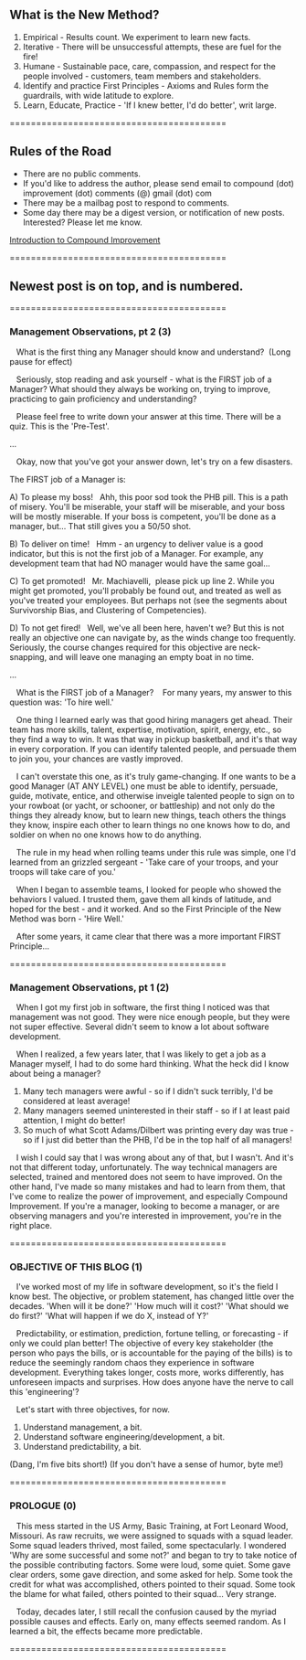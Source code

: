 ## What is the New Method?

1. Empirical - Results count. We experiment to learn new facts.
2. Iterative - There will be unsuccessful attempts, these are fuel for the fire!
3. Humane - Sustainable pace, care, compassion, and respect for the people involved - customers, team members and stakeholders.
4. Identify and practice First Principles - Axioms and Rules form the guardrails, with wide latitude to explore.
5. Learn, Educate, Practice - 'If I knew better, I'd do better', writ large. 

=========================================

## Rules of the Road
- There are no public comments.
- If you'd like to address the author, please send email to compound (dot) improvement (dot) comments (@) gmail (dot) com
- There may be a mailbag post to respond to comments.  
- Some day there may be a digest version, or notification of new posts. Interested? Please let me know.
   
 [Introduction to Compound Improvement](http://github.io/loudposey/Compound-Improvement/Introduction/ "Introduction")

=========================================
## Newest post is on top, and is numbered.
=========================================

### Management Observations, pt 2 (3)

   What is the first thing any Manager should know and understand?  (Long pause for effect) 
   
   Seriously, stop reading and ask yourself - what is the FIRST job of a Manager? What should they always be working on, trying to improve, practicing to gain proficiency and understanding?
   
   Please feel free to write down your answer at this time. There will be a quiz. This is the 'Pre-Test'. 
   
...

   Okay, now that you've got your answer down, let's try on a few disasters.
   
The FIRST job of a Manager is:

A) To please my boss!   Ahh, this poor sod took the PHB pill. This is a path of misery. You'll be miserable, your staff will be miserable, and your boss will be mostly miserable. If your boss is competent, you'll be done as a manager, but... That still gives you a 50/50 shot.

B) To deliver on time!   Hmm - an urgency to deliver value is a good indicator, but this is not the first job of a Manager. For example, any development team that had NO manager would have the same goal...

C) To get promoted!   Mr. Machiavelli,  please pick up line 2. While you might get promoted, you'll probably be found out, and treated as well as you've treated your employees. But perhaps not (see the segments about Survivorship Bias, and Clustering of Competencies).

D) To not get fired!   Well, we've all been here, haven't we? But this is not really an objective one can navigate by, as the winds change too frequently. Seriously, the course changes required for this objective are neck-snapping, and will leave one managing an empty boat in no time. 

...

   What is the FIRST job of a Manager?    For many years, my answer to this question was: 'To hire well.' 
   
   One thing I learned early was that good hiring managers get ahead. Their team has more skills, talent, expertise, motivation, spirit, energy, etc., so they find a way to win. It was that way in pickup basketball, and it's that way in every corporation. If you can identify talented people, and persuade them to join you, your chances are vastly improved. 
   
   I can't overstate this one, as it's truly game-changing. If one wants to be a good Manager (AT ANY LEVEL) one must be able to identify, persuade, guide, motivate, entice, and otherwise inveigle talented people to sign on to your rowboat (or yacht, or schooner, or battleship) and not only do the things they already know, but to learn new things, teach others the things they know, inspire each other to learn things no one knows how to do, and soldier on when no one knows how to do anything. 
   
   The rule in my head when rolling teams under this rule was simple, one I'd learned from an grizzled sergeant - 'Take care of your troops, and your troops will take care of you.' 
   
   When I began to assemble teams, I looked for people who showed the behaviors I valued. I trusted them, gave them all kinds of latitude, and hoped for the best - and it worked. And so the First Principle of the New Method was born - 'Hire Well.'
   
   After some years, it came clear that there was a more important FIRST Principle...
   
=========================================

### Management Observations, pt 1 (2)

   When I got my first job in software, the first thing I noticed was that management was not good. They were nice enough people, but they were not super effective. Several didn't seem to know a lot about software development.  
   
   When I realized, a few years later, that I was likely to get a job as a Manager myself, I had to do some hard thinking. What the heck did I know about being a manager? 
   
1. Many tech managers were awful - so if I didn't suck terribly, I'd be considered at least average!
2. Many managers seemed uninterested in their staff - so if I at least paid attention, I might do better!
3. So much of what Scott Adams/Dilbert was printing every day was true - so if I just did better than the PHB, I'd be in the top half of all managers! 

   I wish I could say that I was wrong about any of that, but I wasn't. And it's not that different today, unfortunately. The way technical managers are selected, trained and mentored does not seem to have improved. On the other hand, I've made so many mistakes and had to learn from them, that I've come to realize the power of improvement, and especially Compound Improvement. If you're a manager, looking to become a manager, or are observing managers and you're interested in improvement, you're in the right place. 
   
=========================================

### OBJECTIVE OF THIS BLOG (1) 

   I've worked most of my life in software development, so it's the field I know best. The objective, or problem statement, has changed little over the decades. 'When will it be done?' 'How much will it cost?' 'What should we do first?' 'What will happen if we do X, instead of Y?'
   
   Predictability, or estimation, prediction, fortune telling, or forecasting - if only we could plan better! The objective of every key stakeholder (the person who pays the bills, or is accountable for the paying of the bills) is to reduce the seemingly random chaos they experience in software development. Everything takes longer, costs more, works differently, has unforeseen impacts and surprises. How does anyone have the nerve to call this 'engineering'? 
   
   Let's start with three objectives, for now.
1. Understand management, a bit. 
2. Understand software engineering/development, a bit.
3. Understand predictability, a bit.

(Dang, I'm five bits short!)
(If you don't have a sense of humor, byte me!)

=========================================

### PROLOGUE (0) 
   This mess started in the US Army, Basic Training, at Fort Leonard Wood, Missouri. As raw recruits, we were assigned to squads with a squad leader. Some squad leaders thrived, most failed, some spectacularly. I wondered 'Why are some successful and some not?' and began to try to take notice of the possible contributing factors. Some were loud, some quiet. Some gave clear orders, some gave direction, and some asked for help. Some took the credit for what was accomplished, others pointed to their squad. Some took the blame for what failed, others pointed to their squad... Very strange. 
   
   Today, decades later, I still recall the confusion caused by the myriad possible causes and effects. Early on, many effects seemed random. As I learned a bit, the effects became more predictable.

=========================================
